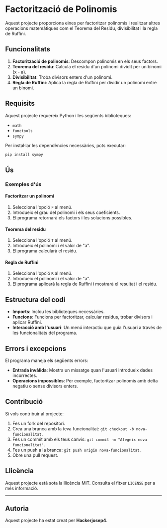 # Factorització de Polinomis

Aquest projecte proporciona eines per factoritzar polinomis i realitzar altres operacions matemàtiques com el Teorema del Residu, divisibilitat i la regla de Ruffini.

## Funcionalitats

1. **Factorització de polinomis**: Descompon polinomis en els seus factors.
2. **Teorema del residu**: Calcula el residu d'un polinomi dividit per un binomi (x - a).
3. **Divisibilitat**: Troba divisors enters d'un polinomi.
4. **Regla de Ruffini**: Aplica la regla de Ruffini per dividir un polinomi entre un binomi.

## Requisits

Aquest projecte requereix Python i les següents biblioteques:

- `math`
- `functools`
- `sympy`

Per instal·lar les dependències necessàries, pots executar:

```bash
pip install sympy
```
## Ús

### Exemples d'ús

#### Factoritzar un polinomi
1. Selecciona l'opció `F` al menú.
2. Introdueix el grau del polinomi i els seus coeficients.
3. El programa retornarà els factors i les solucions possibles.

#### Teorema del residu
1. Selecciona l'opció `T` al menú.
2. Introdueix el polinomi i el valor de "a".
3. El programa calcularà el residu.

#### Regla de Ruffini
1. Selecciona l'opció `R` al menú.
2. Introdueix el polinomi i el valor de "a".
3. El programa aplicarà la regla de Ruffini i mostrarà el resultat i el residu.

## Estructura del codi

- **Imports**: Inclou les biblioteques necessàries.
- **Funcions**: Funcions per factoritzar, calcular residus, trobar divisors i aplicar Ruffini.
- **Interacció amb l'usuari**: Un menú interactiu que guia l'usuari a través de les funcionalitats del programa.

## Errors i excepcions

El programa maneja els següents errors:

- **Entrada invàlida**: Mostra un missatge quan l'usuari introdueix dades incorrectes.
- **Operacions impossibles**: Per exemple, factoritzar polinomis amb delta negatiu o sense divisors enters.

## Contribució

Si vols contribuir al projecte:

1. Fes un fork del repositori.
2. Crea una branca amb la teva funcionalitat: `git checkout -b nova-funcionalitat`.
3. Fes un commit amb els teus canvis: `git commit -m "Afegeix nova funcionalitat"`.
4. Fes un push a la branca: `git push origin nova-funcionalitat`.
5. Obre una pull request.

## Llicència

Aquest projecte està sota la llicència MIT. Consulta el fitxer `LICENSE` per a més informació.

---

## Autoria

Aquest projecte ha estat creat per **Hackerjosep4**.
